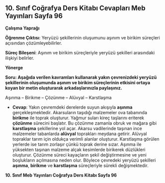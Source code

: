## 10. Sınıf Coğrafya Ders Kitabı Cevapları Meb Yayınları Sayfa 96

**Çalışma Yaprağı**

**Öğrenme Çıktısı**: Yeryüzü şekillerinin oluşumunu aşınım ve birikim süreçleri açısından çözümleyebilirler.

**Süreç Bileşeni**: Aşınım ve birikim süreçleriyle yeryüzü şekilleri arasındaki ilişkiyi belirler.

**Yönerge**

**Soru: Aşağıda verilen kavramları kullanarak yakın çevrenizdeki yeryüzü şekillerinin oluşumunda aşınım ve birikim süreçlerinin etkisini ortaya koyan bir metin oluşturarak arkadaşlarınızla paylaşınız.**

Aşınma – Birikme – Çözünme – Alüvyal – Karstlaşma

* **Cevap**: Yakın çevremdeki derelerde suyun akışıyla **aşınma** gerçekleşmektedir. Akarsuların taşıdığı malzemeler ova tabanında **birikme** ile toprak oluşturur. Yağmur suları kireç taşlarını eriterek **çözünme** sürecini başlatır. Bu çözünme zamanla obruk ve mağara gibi **karstlaşma** şekillerine yol açar. Akarsu vadilerinde taşınan ince malzemeler tabanlarda **alüvyal** toprakları meydana getirir. Alüvyal topraklar tarım için oldukça verimli alanlar oluşturur. Karstlaşma görülen yerlerde ise tarım zorlaşır çünkü toprak derine sızar. Aşınma ile yüksekten taşınan malzeme alçak kesimlerde birikerek düzlükleri oluşturur. Çözünme süreci kayaçların şekil değiştirmesine ve yeni boşlukların açılmasına neden olur. Böylece çevredeki yeryüzü şekilleri **aşınma**, **birikme** ve **karstlaşma** süreçleriyle sürekli değişmektedir.

**10. Sınıf Meb Yayınları Coğrafya Ders Kitabı Sayfa 96**